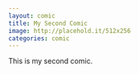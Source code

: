 ```yaml
---
layout: comic
title: My Second Comic
image: http://placehold.it/512x256
categories: comic
---
```


This is my second comic.